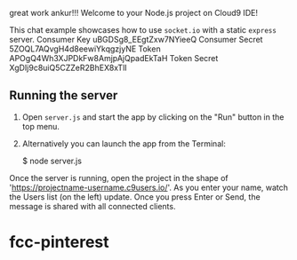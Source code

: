 
great work ankur!!!
Welcome to your Node.js project on Cloud9 IDE!

This chat example showcases how to use `socket.io` with a static `express` server.
Consumer Key 	uBGDSg8_EEgtZxw7NYieeQ
Consumer Secret 	5ZOQL7AQvgH4d8eewiYkqgzjyNE
Token 	APOgQ4Wh3XJPDkFw8AmjpAjQpadEkTaH
Token Secret 	XgDIj9c8uiQ5CZZeR2BhEX8xTlI

## Running the server

1) Open `server.js` and start the app by clicking on the "Run" button in the top menu.

2) Alternatively you can launch the app from the Terminal:

    $ node server.js

Once the server is running, open the project in the shape of 'https://projectname-username.c9users.io/'. As you enter your name, watch the Users list (on the left) update. Once you press Enter or Send, the message is shared with all connected clients.
# fcc-pinterest 
